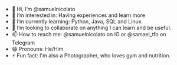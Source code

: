 - 👋 Hi, I’m @samuelnicolato
- 👀 I’m interested in: Having experiences and learn more
- 🌱 I’m currently learning: Python, Java, SQL and Linux.
- 💞️ I’m looking to collaborate on anything I can learn and be useful.
- 📫 How to reach me: @samuelnicolato on IG or @samael_tfo on Telegram
- 😄 Pronouns: He/Him
- ⚡ Fun fact: I'm also a Photographer, who loves gym and nutrition.

<!---
samuelnicolato/samuelnicolato is a ✨ special ✨ repository because its `README.md` (this file) appears on your GitHub profile.
You can click the Preview link to take a look at your changes.
--->
